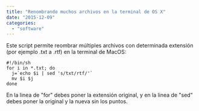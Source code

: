 ```yaml
---
title: "Renombrando muchos archivos en la terminal de OS X"
date: "2015-12-09"
categories: 
  - "software"
---
```


Este script permite reombrar múltiples archivos con determinada extensión (por ejemplo .txt a .rtf) en la terminal de MacOS:
```
#!/bin/sh
for i in *.txt; do
  j=`echo $i | sed 's/txt/rtf/'`
  mv $i $j
done
```
En la linea de "for" debes poner la extensión original, y en la linea de "sed" debes poner la original y la nueva sin los puntos.